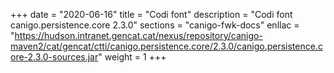 +++
date        = "2020-06-16"
title       = "Codi font"
description = "Codi font canigo.persistence.core 2.3.0"
sections    = "canigo-fwk-docs"
enllac		= "https://hudson.intranet.gencat.cat/nexus/repository/canigo-maven2/cat/gencat/ctti/canigo.persistence.core/2.3.0/canigo.persistence.core-2.3.0-sources.jar"
weight		= 1
+++
